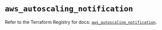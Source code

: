 # `aws_autoscaling_notification`

Refer to the Terraform Registry for docs: [`aws_autoscaling_notification`](https://registry.terraform.io/providers/hashicorp/aws/5.90.0/docs/resources/autoscaling_notification).

